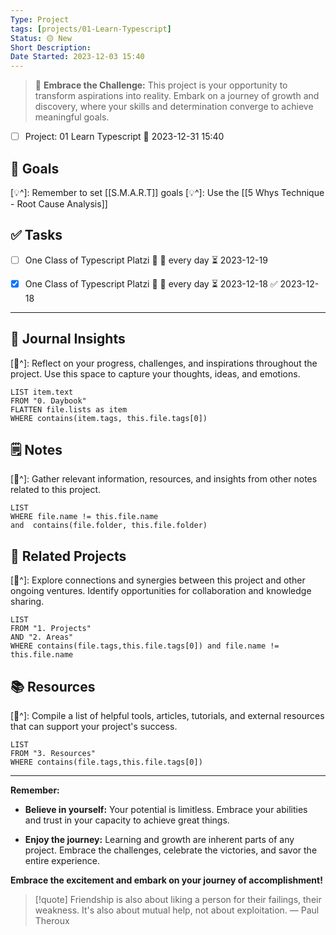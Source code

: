 ```yaml
---
Type: Project
tags: [projects/01-Learn-Typescript]
Status: 🟡 New
Short Description:
Date Started: 2023-12-03 15:40
---
```

> 🌟 **Embrace the Challenge:** 
> This project is your opportunity to transform aspirations into reality. Embark on a journey of growth and discovery, where your skills and determination converge to achieve meaningful goals.

- [ ] Project: 01 Learn Typescript 📅  2023-12-31 15:40
## 🎯 **Goals**
[💡^]: Remember to set [[S.M.A.R.T]] goals
[💡^]: Use the [[5 Whys Technique - Root Cause Analysis]]


## ✅ **Tasks**
 
 - [ ] One Class of Typescript  Platzi 🔺 🔁 every day ⏳ 2023-12-19
 - [x] One Class of Typescript  Platzi 🔺 🔁 every day ⏳ 2023-12-18 ✅ 2023-12-18


---
## 📖 Journal Insights
[💭^]: Reflect on your progress, challenges, and inspirations throughout the project. Use this space to capture your thoughts, ideas, and emotions.

``` dataview
LIST item.text
FROM "0. Daybook"
FLATTEN file.lists as item
WHERE contains(item.tags, this.file.tags[0])

```

## 🗒 Notes
[💭^]: Gather relevant information, resources, and insights from other notes related to this project.
``` dataview
LIST 
WHERE file.name != this.file.name 
and  contains(file.folder, this.file.folder)
```


## 🤝 Related Projects
[💭^]: Explore connections and synergies between this project and other ongoing ventures. Identify opportunities for collaboration and knowledge sharing.
``` dataview
LIST 
FROM "1. Projects"
AND "2. Areas"
WHERE contains(file.tags,this.file.tags[0]) and file.name != this.file.name
```

## 📚 Resources
[💭^]: Compile a list of helpful tools, articles, tutorials, and external resources that can support your project's success.
``` dataview
LIST 
FROM "3. Resources"
WHERE contains(file.tags,this.file.tags[0])
```


---
**Remember:**

- **Believe in yourself:** Your potential is limitless. Embrace your abilities and trust in your capacity to achieve great things.

- **Enjoy the journey:** Learning and growth are inherent parts of any project. Embrace the challenges, celebrate the victories, and savor the entire experience.

**Embrace the excitement and embark on your journey of accomplishment!**

> [!quote] Friendship is also about liking a person for their failings, their weakness. It's also about mutual help, not about exploitation.
> — Paul Theroux

